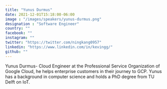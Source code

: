 ```yaml
---
title: "Yunus Durmus"
date: 2021-12-01T15:18:00-06:00
image : "/images/speakers/yunus-durmus.png"
designation : "Software Engineer"
country: ""
facebook: ""
instagram: ""
twitter: "https://twitter.com/ningkang0957"
linkedin: "https://www.linkedin.com/in/kevingg/"
github: ""
---
```


Yunus Durmus- Cloud Engineer at the Professional Service Organization of Google Cloud, he helps enterprise customers in their journey to GCP. Yunus has a background in computer science and holds a PhD degree from TU Delft on IoT.
